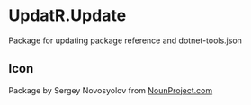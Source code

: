 # UpdatR.Update

Package for updating package reference and dotnet-tools.json

## Icon

Package by Sergey Novosyolov from [NounProject.com](http://NounProject.com)
